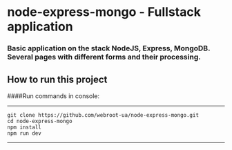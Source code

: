# node-express-mongo - Fullstack application
### Basic application on the stack NodeJS, Express, MongoDB. Several pages with different forms and their processing.

## How to run this project
####Run commands in console:
____
```
git clone https://github.com/webroot-ua/node-express-mongo.git
cd node-express-mongo
npm install
npm run dev
```
____
